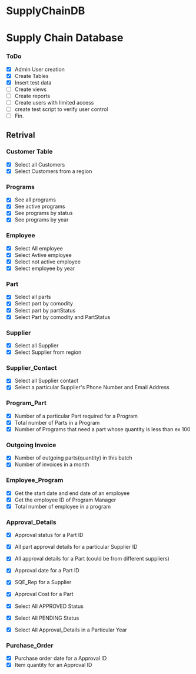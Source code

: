 # SupplyChainDB
# Supply Chain Database

### ToDo

- [x] Admin User creation
- [x] Create Tables
- [x] Insert test data
- [ ] Create views
- [ ] Create reports
- [ ] Create users with limited access
- [ ] create test script to verify user control
- [ ] Fin.

## Retrival

### Customer Table

- [x] Select all Customers
- [x] Select Customers from a region

### Programs

- [x] See all programs
- [x] See active programs
- [x] See programs by status
- [x] See programs by year

### Employee

- [x] Select All employee
- [x] Select Avtive employee
- [x] Select not active employee
- [x] Select employee by year

### Part

- [x] Select all parts
- [x] Select part by comodity
- [x] Select part by partStatus
- [x] Select Part by comodity and PartStatus

### Supplier

- [x] Select all Supplier
- [x] Select Supplier from region

### Supplier_Contact

- [x] Select all Supplier contact
- [x] Select a particular  Supplier's Phone Number and Email Address

### Program_Part

- [x] Number of a particular Part required for a Program
- [x] Total number of Parts in a Program
- [x] Number of Programs that need a part whose quantity is less than ex 100

### Outgoing Invoice

- [x] Number of outgoing parts(quantity) in this batch
- [x] Number of invoices in a month

### Employee_Program

- [x] Get the start date and end date of an employee
- [x] Get the employee ID of Program Manager
- [x] Total number of employee in a program

### Approval_Details

- [x] Approval status for a Part ID
- [x] All part approval details for a particular Supplier ID
- [x] All approval details for a Part (could be from different suppliers)
- [x] Approval date for a Part ID
- [x] SQE_Rep for a Supplier
- [x] Approval Cost for a Part
- [x] Select All APPROVED Status
- [x] Select All PENDING Status
- [x] Select All Approval_Details in a Particular Year


### Purchase_Order

- [x] Purchase order date for a Approval ID
- [x] Item quantity for an Approval ID
